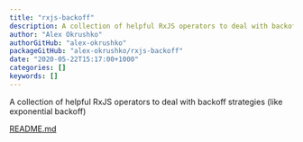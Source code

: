 ```yaml
---
title: "rxjs-backoff"
description: A collection of helpful RxJS operators to deal with backoff strategies (like exponential backoff)
author: "Alex Okrushko"
authorGitHub: "alex-okrushko"
packageGitHub: "alex-okrushko/rxjs-backoff"
date: "2020-05-22T15:17:00+1000"
categories: []
keywords: []
---
```


A collection of helpful RxJS operators to deal with backoff strategies (like exponential backoff)

[README.md](https://github.com/alex-okrushko/rxjs-backoff/blob/master/README.md)
